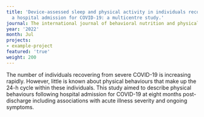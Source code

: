```yaml
---
title: 'Device-assessed sleep and physical activity in individuals recovering from
  a hospital admission for COVID-19: a multicentre study.'
journal: The international journal of behavioral nutrition and physical activity
year: '2022'
month: Jul
projects:
- example-project
featured: 'true'
weight: 200
---
```


The number of individuals recovering from severe COVID-19 is increasing rapidly. However, little is known about physical behaviours that make up the 24-h cycle within these individuals. This study aimed to describe physical behaviours following hospital admission for COVID-19 at eight months post-discharge including associations with acute illness severity and ongoing symptoms.